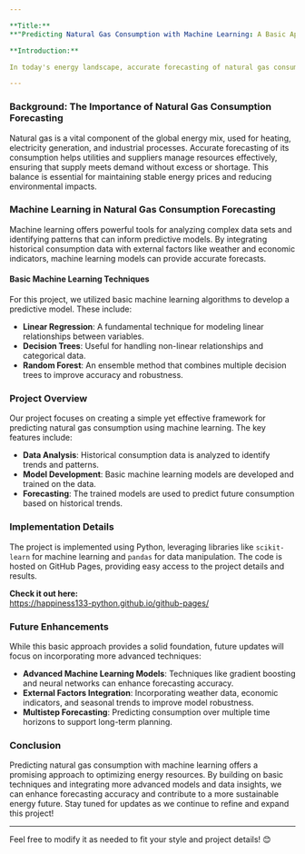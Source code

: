 ```yaml
---

**Title:**  
**"Predicting Natural Gas Consumption with Machine Learning: A Basic Approach"**

**Introduction:**

In today's energy landscape, accurate forecasting of natural gas consumption is crucial for optimizing supply chains, reducing waste, and ensuring sustainability. With the increasing demand for energy and the need for efficient resource management, leveraging machine learning techniques can provide valuable insights into consumption patterns. This blog post explores a basic machine learning approach to predicting natural gas consumption, highlighting its potential and future enhancements.

---
```


### **Background: The Importance of Natural Gas Consumption Forecasting**

Natural gas is a vital component of the global energy mix, used for heating, electricity generation, and industrial processes. Accurate forecasting of its consumption helps utilities and suppliers manage resources effectively, ensuring that supply meets demand without excess or shortage. This balance is essential for maintaining stable energy prices and reducing environmental impacts.

### **Machine Learning in Natural Gas Consumption Forecasting**

Machine learning offers powerful tools for analyzing complex data sets and identifying patterns that can inform predictive models. By integrating historical consumption data with external factors like weather and economic indicators, machine learning models can provide accurate forecasts.

#### **Basic Machine Learning Techniques**

For this project, we utilized basic machine learning algorithms to develop a predictive model. These include:

- **Linear Regression**: A fundamental technique for modeling linear relationships between variables.
- **Decision Trees**: Useful for handling non-linear relationships and categorical data.
- **Random Forest**: An ensemble method that combines multiple decision trees to improve accuracy and robustness.

### **Project Overview**

Our project focuses on creating a simple yet effective framework for predicting natural gas consumption using machine learning. The key features include:

- **Data Analysis**: Historical consumption data is analyzed to identify trends and patterns.
- **Model Development**: Basic machine learning models are developed and trained on the data.
- **Forecasting**: The trained models are used to predict future consumption based on historical trends.

### **Implementation Details**

The project is implemented using Python, leveraging libraries like `scikit-learn` for machine learning and `pandas` for data manipulation. The code is hosted on GitHub Pages, providing easy access to the project details and results.

**Check it out here:**  
https://happiness133-python.github.io/github-pages/

### **Future Enhancements**

While this basic approach provides a solid foundation, future updates will focus on incorporating more advanced techniques:

- **Advanced Machine Learning Models**: Techniques like gradient boosting and neural networks can enhance forecasting accuracy.
- **External Factors Integration**: Incorporating weather data, economic indicators, and seasonal trends to improve model robustness.
- **Multistep Forecasting**: Predicting consumption over multiple time horizons to support long-term planning.

### **Conclusion**

Predicting natural gas consumption with machine learning offers a promising approach to optimizing energy resources. By building on basic techniques and integrating more advanced models and data insights, we can enhance forecasting accuracy and contribute to a more sustainable energy future. Stay tuned for updates as we continue to refine and expand this project!

---

Feel free to modify it as needed to fit your style and project details! 😊
